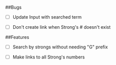 ##Bugs
- [ ] Update Input with searched term
- [ ] Don't create link when Strong's # doesn't exist


##Features
- [ ] Search by strongs without needing "G" prefix
- [ ] Make links to all Strong's numbers

